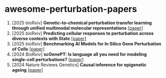 # awesome-perturbation-papers

1. [2025 bioRxiv] **Genetic-to-chemical perturbation transfer learning through unified multimodal molecular representations** [[paper]](https://www.biorxiv.org/content/10.1101/2025.02.02.635055v2.full.pdf)
1. [2025 bioRxiv] **Predicting cellular responses to perturbation across diverse contexts with State** [[paper]](https://www.biorxiv.org/content/biorxiv/early/2025/06/27/2025.06.26.661135.full.pdf)
1. [2025 bioRxiv] **Benchmarking AI Models for In Silico Gene Perturbation of Cells** [[paper]](https://www.biorxiv.org/content/10.1101/2024.12.20.629581v2)
1. [2024 BioRxiv] **scGenePT: Is language all you need for modeling single-cell perturbations?** [[paper](https://www.biorxiv.org/content/10.1101/2024.10.23.619972v1)]
1. [2024 Nature Reviews Genetics] **Causal inference for epigenetic ageing** [[paper]](https://www.nature.com/articles/s41576-024-00799-7#:~:text=The%20application%20of%20genetic%2Dbased,that%20directly%20influence%20ageing%20outcomes.)
   
